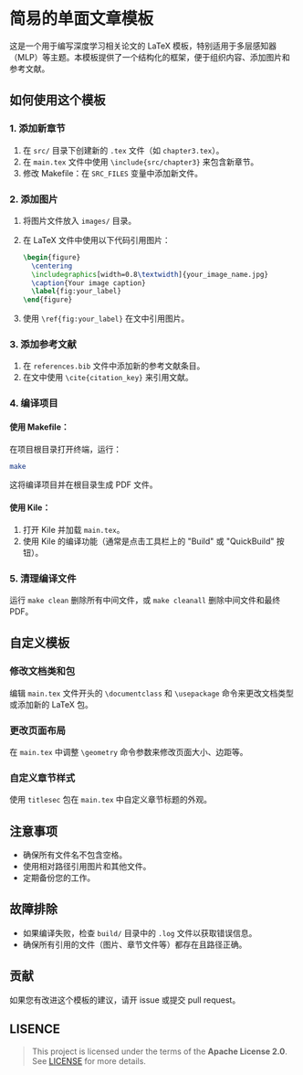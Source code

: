 # 简易的单面文章模板

这是一个用于编写深度学习相关论文的 LaTeX 模板，特别适用于多层感知器（MLP）等主题。本模板提供了一个结构化的框架，便于组织内容、添加图片和参考文献。

## 如何使用这个模板

### 1. 添加新章节

1. 在 `src/` 目录下创建新的 `.tex` 文件（如 `chapter3.tex`）。
2. 在 `main.tex` 文件中使用 `\include{src/chapter3}` 来包含新章节。
3. 修改 Makefile：在 `SRC_FILES` 变量中添加新文件。

### 2. 添加图片

1. 将图片文件放入 `images/` 目录。
2. 在 LaTeX 文件中使用以下代码引用图片：

   ```latex
   \begin{figure}
     \centering
     \includegraphics[width=0.8\textwidth]{your_image_name.jpg}
     \caption{Your image caption}
     \label{fig:your_label}
   \end{figure}
   ```

3. 使用 `\ref{fig:your_label}` 在文中引用图片。

### 3. 添加参考文献

1. 在 `references.bib` 文件中添加新的参考文献条目。
2. 在文中使用 `\cite{citation_key}` 来引用文献。

### 4. 编译项目

#### 使用 Makefile：

在项目根目录打开终端，运行：

```bash
make
```

这将编译项目并在根目录生成 PDF 文件。

#### 使用 Kile：

1. 打开 Kile 并加载 `main.tex`。
2. 使用 Kile 的编译功能（通常是点击工具栏上的 "Build" 或 "QuickBuild" 按钮）。

### 5. 清理编译文件

运行 `make clean` 删除所有中间文件，或 `make cleanall` 删除中间文件和最终 PDF。

## 自定义模板

### 修改文档类和包

编辑 `main.tex` 文件开头的 `\documentclass` 和 `\usepackage` 命令来更改文档类型或添加新的 LaTeX 包。

### 更改页面布局

在 `main.tex` 中调整 `\geometry` 命令参数来修改页面大小、边距等。

### 自定义章节样式

使用 `titlesec` 包在 `main.tex` 中自定义章节标题的外观。

## 注意事项

- 确保所有文件名不包含空格。
- 使用相对路径引用图片和其他文件。
- 定期备份您的工作。

## 故障排除

- 如果编译失败，检查 `build/` 目录中的 `.log` 文件以获取错误信息。
- 确保所有引用的文件（图片、章节文件等）都存在且路径正确。

## 贡献

如果您有改进这个模板的建议，请开 issue 或提交 pull request。

## LISENCE 

> This project is licensed under the terms of the **Apache License 2.0**. See [LICENSE](./LICENSE) for more details.


